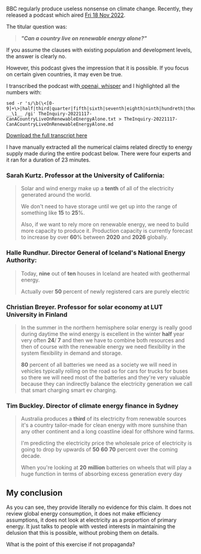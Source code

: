 
BBC regularly produce useless nonsense on climate change. Recently, they released a podcast which aired [Fri 18 Nov 2022](https://www.bbc.co.uk/programmes/w3ct39tx). 

The titular question was:

> *__"Can a country live on renewable energy alone?"__*

If you assume the clauses with existing population and development levels, the answer is clearly no. 

However, this podcast gives the impression that it is possible. If you focus on certain given countries, it may even be true. 

I transcribed the podcast with[ openai, whisper](https://github.com/Const-me/Whisper/releases) and I highlighted all the numbers with:

```
sed -r 's/\b(\<[0-9]+\>|half|third|quarter|fifth|sixth|seventh|eighth|ninth|hundreth|thousanth|zero|one|two|three|four|five|six|seven|eight|nine|ten|eleven|twelve|thirteen|fourteen|fifteen|sixteen|seventeen|eighteen|nineteen|twenty|thirty|forty|fifty|sixty|seventy|eighty|ninety|hundred|thousand|million|billion|trillion)/ __\1__ /gi' TheInquiry-20221117-CanACountryLiveOnRenewableEnergyAlone.txt > TheInquiry-20221117-CanACountryLiveOnRenewableEnergyAlone.md
```

[Download the full transcript here](assets/transcripts/TheInquiry-20221117-CanACountryLiveOnRenewableEnergyAlone.txt)

I have manually extracted all the numerical claims related directly to energy supply made during the entire podcast below. There were four experts and it ran for a duration of 23 minutes. 

### Sarah Kurtz. Professor at the University of California:

> Solar and wind energy make up a __tenth__ of all of the electricity generated around the world.
>
> We don't need to have storage until we get up into the range of something like __15__ to __25__%.
>
> Also, if we want to rely more on renewable energy, we need to build more capacity to produce it. Production capacity is currently forecast to increase by over __60__% between __2020__ and __2026__ globally.

### Halle Rundhur.  Director General of Iceland's National Energy Authority:

> Today, __nine__ out of __ten__ houses in Iceland are heated with geothermal energy.
>
> Actually over __50__ percent of newly registered cars are purely electric

### Christian Breyer. Professor for solar economy at LUT University in Finland

> In the summer in the northern hemisphere solar energy is really good during daytime the wind energy is excellent in the winter __half__ year very often __24__/ __7__ and then we have to combine both resources and then of course with the renewable energy we need flexibility in the system flexibility in demand and storage.
> 
> __80__ percent of all batteries we need as a society we will need in vehicles typically rolling on the road so for cars for trucks for buses so there we will need most of the batteries and they're very valuable because they can indirectly balance the electricity generation we call that smart charging smart ev charging. 

### Tim Buckley. Director of climate energy finance in Sydney

> Australia produces a __third__ of its electricity from renewable sources it's a country tailor-made for clean energy with more sunshine than any other continent and a long coastline ideal for offshore wind farms.
>
> I'm predicting the electricity price the wholesale price of electricity is going to drop by upwards of __50__ __60__ __70__ percent over the coming decade.
>
> When you're looking at __20__ __million__ batteries on wheels that will play a huge function in terms of absorbing excess generation every day

## My conclusion

As you can see, they provide literally no evidence for this claim. It does not review global energy consumption, it does not make efficiency assumptions, it does not look at electricity as a proportion of primary energy. It just talks to people with vested interests in maintaining the delusion that this is possible, without probing them on details.

What is the point of this exercise if not propaganda?